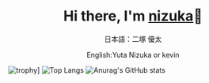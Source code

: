 <div align="center">
  <h1>Hi there, I'm <a href="https://yutanizuka.github.io/">nizuka</a>👋</h1> 	   
  <p>日本語：二塚 優太</p>
  <p>English:Yuta Nizuka or kevin</p>
</div>


 
![trophy](https://github-profile-trophy.vercel.app/?username=yutanizuka&theme=onedark&show_icons=ture&column=7)]
![Top Langs](https://github-readme-stats.vercel.app/api/top-langs/?username=yutanizuka&layout=compact)
![Anurag's GitHub stats](https://github-readme-stats.vercel.app/api?username=yutanizuka)

<!--
**nizuka/nizuka** is a ✨ _special_ ✨ repository because its `README.md` (this file) appears on your GitHub profile.

Here are some ideas to get you started:

- 🔭 I’m currently working on ...
- 🌱 I’m currently learning ...
- 👯 I’m looking to collaborate on ...
- 🤔 I’m looking for help with ...
- 💬 Ask me about ...
- 📫 How to reach me: ...
- 😄 Pronouns: ...
- ⚡ Fun fact: ...
-->
